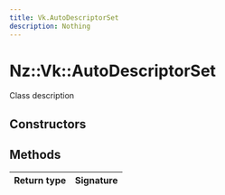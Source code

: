 ```yaml
---
title: Vk.AutoDescriptorSet
description: Nothing
---
```


# Nz::Vk::AutoDescriptorSet

Class description

## Constructors


## Methods

| Return type | Signature |
| ----------- | --------- |
